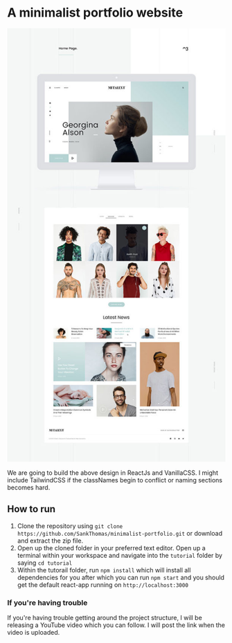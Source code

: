 # A minimalist portfolio website

![minimalist portfolio](./complete/minimalist-portfolio.jpg)

We are going to build the above design in ReactJs and VanillaCSS. I might include TailwindCSS if the classNames begin to conflict or naming sections becomes hard.

## How to run

1. Clone the repository using `git clone https://github.com/SankThomas/minimalist-portfolio.git` or download and extract the zip file.
2. Open up the cloned folder in your preferred text editor. Open up a terminal within your workspace and navigate into the `tutorial` folder by saying `cd tutorial`
3. Within the tutorail folder, run `npm install` which will install all dependencies for you after which you can run `npm start` and you should get the default react-app running on `http://localhost:3000`

### If you're having trouble

If you're having trouble getting around the project structure, I will be releasing a YouTube video which you can follow. I will post the link when the video is uploaded.
